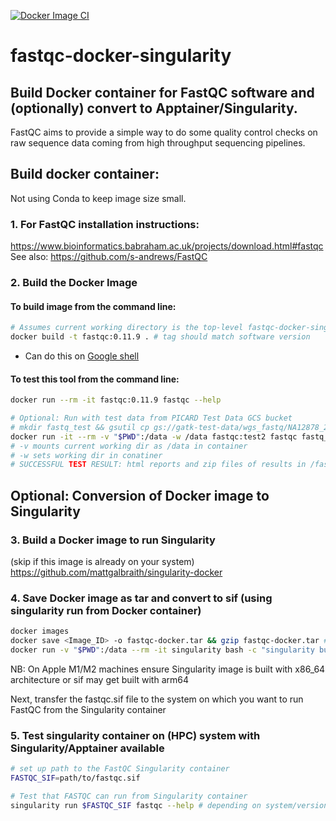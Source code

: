 [![Docker Image CI](https://github.com/mattgalbraith/fastqc-docker-singularity/actions/workflows/docker-image.yml/badge.svg)](https://github.com/mattgalbraith/samtools-fastqc-singularity/actions/workflows/docker-image.yml)
# fastqc-docker-singularity
## Build Docker container for FastQC software and (optionally) convert to Apptainer/Singularity.  
FastQC aims to provide a simple way to do some quality control checks on raw sequence data coming from high throughput sequencing pipelines.  

## Build docker container:  

Not using Conda to keep image size small.  
### 1. For FastQC installation instructions:  
https://www.bioinformatics.babraham.ac.uk/projects/download.html#fastqc  
See also:
https://github.com/s-andrews/FastQC  


### 2. Build the Docker Image

#### To build image from the command line:  
``` bash
# Assumes current working directory is the top-level fastqc-docker-singularity directory
docker build -t fastqc:0.11.9 . # tag should match software version
```
* Can do this on [Google shell](https://shell.cloud.google.com)

#### To test this tool from the command line:

``` bash
docker run --rm -it fastqc:0.11.9 fastqc --help

# Optional: Run with test data from PICARD Test Data GCS bucket
# mkdir fastq_test && gsutil cp gs://gatk-test-data/wgs_fastq/NA12878_20k/H06HDADXX130110.1.ATCACGAT.20k_reads_1.fastq ./fastq_test/ && gzip fastq_test/*.fastq
docker run -it --rm -v "$PWD":/data -w /data fastqc:test2 fastqc fastq_test/H06HDADXX130110.1.ATCACGAT.20k_reads_1.fastq.gz --outdir=fastq_test
# -v mounts current working dir as /data in container
# -w sets working dir in conatiner
# SUCCESSFUL TEST RESULT: html reports and zip files of results in /fastq_test for 2x 10k reads
```

## Optional: Conversion of Docker image to Singularity  

### 3. Build a Docker image to run Singularity  
(skip if this image is already on your system)  
https://github.com/mattgalbraith/singularity-docker

### 4. Save Docker image as tar and convert to sif (using singularity run from Docker container)  
``` bash
docker images
docker save <Image_ID> -o fastqc-docker.tar && gzip fastqc-docker.tar # = IMAGE_ID of fastqc image
docker run -v "$PWD":/data --rm -it singularity bash -c "singularity build /data/fastqc.sif docker-archive:///data/fastqc-docker.tar.gz"
```
NB: On Apple M1/M2 machines ensure Singularity image is built with x86_64 architecture or sif may get built with arm64  

Next, transfer the fastqc.sif file to the system on which you want to run FastQC from the Singularity container  

### 5. Test singularity container on (HPC) system with Singularity/Apptainer available  
``` bash
# set up path to the FastQC Singularity container
FASTQC_SIF=path/to/fastqc.sif

# Test that FASTQC can run from Singularity container
singularity run $FASTQC_SIF fastqc --help # depending on system/version, singularity may be called apptainer
```
